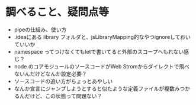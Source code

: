 # 調べること、疑問点等
+ pipeの仕組み、使い方
+ .ideaにある library フォルダと、jsLibraryMapping的なやつignoreしておいていいか
+ namespace ってつけなくてもletで書いてると外部のスコープへもれない感じ？
+ node のコアモジュールのソースコードがWeb Stromからダイレクトで飛べないんだけどなんか設定必要？
+ ソースコードの追い方がちょっとあやしい
+ なんか宣言にジャンプしようとすると似たような定義ファイルが複数みつかるんだけど、この状態って問題ない？
